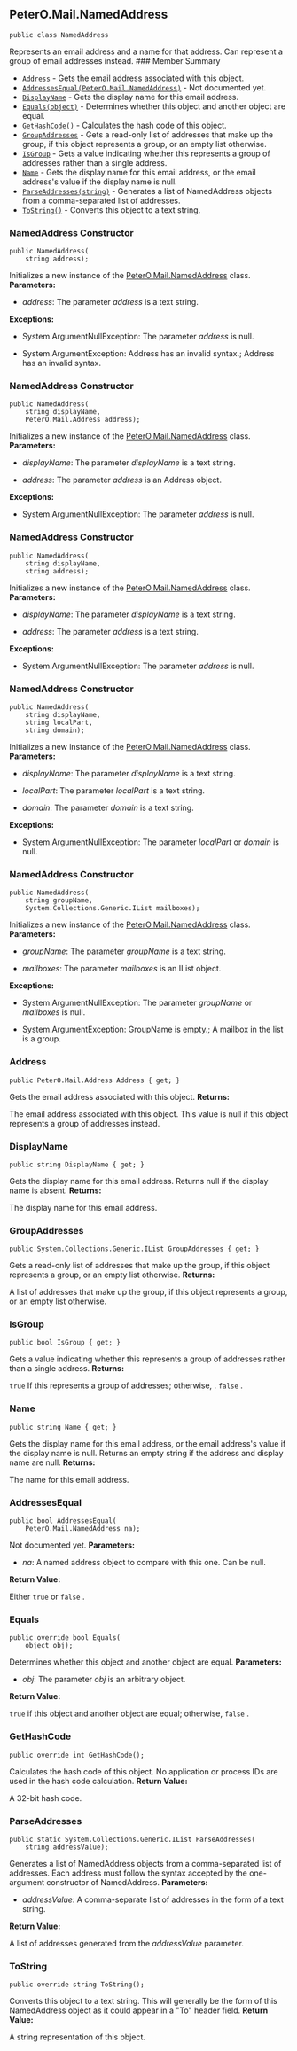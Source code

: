 ## PeterO.Mail.NamedAddress

    public class NamedAddress

 Represents an email address and a name for that address. Can represent a group of email addresses instead.  ### Member Summary
* <code>[Address](#Address)</code> - Gets the email address associated with this object.
* <code>[AddressesEqual(PeterO.Mail.NamedAddress)](#AddressesEqual_PeterO_Mail_NamedAddress)</code> - Not documented yet.
* <code>[DisplayName](#DisplayName)</code> - Gets the display name for this email address.
* <code>[Equals(object)](#Equals_object)</code> - Determines whether this object and another object are equal.
* <code>[GetHashCode()](#GetHashCode)</code> - Calculates the hash code of this object.
* <code>[GroupAddresses](#GroupAddresses)</code> - Gets a read-only list of addresses that make up the group, if this object represents a group, or an empty list otherwise.
* <code>[IsGroup](#IsGroup)</code> - Gets a value indicating whether this represents a group of addresses rather than a single address.
* <code>[Name](#Name)</code> - Gets the display name for this email address, or the email address's value if the display name is null.
* <code>[ParseAddresses(string)](#ParseAddresses_string)</code> - Generates a list of NamedAddress objects from a comma-separated list of addresses.
* <code>[ToString()](#ToString)</code> - Converts this object to a text string.

<a id="Void_ctor_String"></a>
### NamedAddress Constructor

    public NamedAddress(
        string address);

 Initializes a new instance of the [PeterO.Mail.NamedAddress](PeterO.Mail.NamedAddress.md) class.     <b>Parameters:</b>

 * <i>address</i>:  The parameter  <i>address</i>
 is a text string.

<b>Exceptions:</b>

 * System.ArgumentNullException:
 The parameter  <i>address</i>
 is null.

 * System.ArgumentException:
 Address has an invalid syntax.; Address has an invalid syntax.

<a id="Void_ctor_String_Address"></a>
### NamedAddress Constructor

    public NamedAddress(
        string displayName,
        PeterO.Mail.Address address);

 Initializes a new instance of the [PeterO.Mail.NamedAddress](PeterO.Mail.NamedAddress.md) class.     <b>Parameters:</b>

 * <i>displayName</i>:  The parameter  <i>displayName</i>
 is a text string.

 * <i>address</i>:  The parameter  <i>address</i>
 is an Address object.

<b>Exceptions:</b>

 * System.ArgumentNullException:
 The parameter  <i>address</i>
 is null.

<a id="Void_ctor_String_String"></a>
### NamedAddress Constructor

    public NamedAddress(
        string displayName,
        string address);

 Initializes a new instance of the [PeterO.Mail.NamedAddress](PeterO.Mail.NamedAddress.md) class.     <b>Parameters:</b>

 * <i>displayName</i>:  The parameter  <i>displayName</i>
 is a text string.

 * <i>address</i>:  The parameter  <i>address</i>
 is a text string.

<b>Exceptions:</b>

 * System.ArgumentNullException:
 The parameter  <i>address</i>
 is null.

<a id="Void_ctor_String_String_String"></a>
### NamedAddress Constructor

    public NamedAddress(
        string displayName,
        string localPart,
        string domain);

 Initializes a new instance of the [PeterO.Mail.NamedAddress](PeterO.Mail.NamedAddress.md) class.      <b>Parameters:</b>

 * <i>displayName</i>:  The parameter  <i>displayName</i>
 is a text string.

 * <i>localPart</i>:  The parameter  <i>localPart</i>
 is a text string.

 * <i>domain</i>:  The parameter  <i>domain</i>
 is a text string.

<b>Exceptions:</b>

 * System.ArgumentNullException:
 The parameter  <i>localPart</i>
 or  <i>domain</i>
 is null.

<a id="Void_ctor_String_IList_1"></a>
### NamedAddress Constructor

    public NamedAddress(
        string groupName,
        System.Collections.Generic.IList mailboxes);

 Initializes a new instance of the [PeterO.Mail.NamedAddress](PeterO.Mail.NamedAddress.md) class.      <b>Parameters:</b>

 * <i>groupName</i>:  The parameter  <i>groupName</i>
 is a text string.

 * <i>mailboxes</i>:  The parameter  <i>mailboxes</i>
 is an IList object.

<b>Exceptions:</b>

 * System.ArgumentNullException:
 The parameter  <i>groupName</i>
 or  <i>mailboxes</i>
 is null.

 * System.ArgumentException:
 GroupName is empty.; A mailbox in the list is a group.

<a id="Address"></a>
### Address

    public PeterO.Mail.Address Address { get; }

 Gets the email address associated with this object.  <b>Returns:</b>

The email address associated with this object. This value is null if this object represents a group of addresses instead.

<a id="DisplayName"></a>
### DisplayName

    public string DisplayName { get; }

 Gets the display name for this email address. Returns null if the display name is absent.  <b>Returns:</b>

The display name for this email address.

<a id="GroupAddresses"></a>
### GroupAddresses

    public System.Collections.Generic.IList GroupAddresses { get; }

 Gets a read-only list of addresses that make up the group, if this object represents a group, or an empty list otherwise.  <b>Returns:</b>

A list of addresses that make up the group, if this object represents a group, or an empty list otherwise.

<a id="IsGroup"></a>
### IsGroup

    public bool IsGroup { get; }

 Gets a value indicating whether this represents a group of addresses rather than a single address.  <b>Returns:</b>

 `true`  If this represents a group of addresses; otherwise, .  `false`  .

<a id="Name"></a>
### Name

    public string Name { get; }

 Gets the display name for this email address, or the email address's value if the display name is null. Returns an empty string if the address and display name are null.  <b>Returns:</b>

The name for this email address.

<a id="AddressesEqual_PeterO_Mail_NamedAddress"></a>
### AddressesEqual

    public bool AddressesEqual(
        PeterO.Mail.NamedAddress na);

 Not documented yet.  <b>Parameters:</b>

 * <i>na</i>: A named address object to compare with this one. Can be null.

<b>Return Value:</b>

Either  `true`  or  `false`  .

<a id="Equals_object"></a>
### Equals

    public override bool Equals(
        object obj);

 Determines whether this object and another object are equal.  <b>Parameters:</b>

 * <i>obj</i>: The parameter  <i>obj</i>
 is an arbitrary object.

<b>Return Value:</b>

 `true`  if this object and another object are equal; otherwise,  `false`  .

<a id="GetHashCode"></a>
### GetHashCode

    public override int GetHashCode();

 Calculates the hash code of this object. No application or process IDs are used in the hash code calculation.  <b>Return Value:</b>

A 32-bit hash code.

<a id="ParseAddresses_string"></a>
### ParseAddresses

    public static System.Collections.Generic.IList ParseAddresses(
        string addressValue);

 Generates a list of NamedAddress objects from a comma-separated list of addresses. Each address must follow the syntax accepted by the one-argument constructor of NamedAddress.  <b>Parameters:</b>

 * <i>addressValue</i>: A comma-separate list of addresses in the form of a text string.

<b>Return Value:</b>

A list of addresses generated from the  <i>addressValue</i>
 parameter.

<a id="ToString"></a>
### ToString

    public override string ToString();

 Converts this object to a text string. This will generally be the form of this NamedAddress object as it could appear in a "To" header field.  <b>Return Value:</b>

A string representation of this object.
